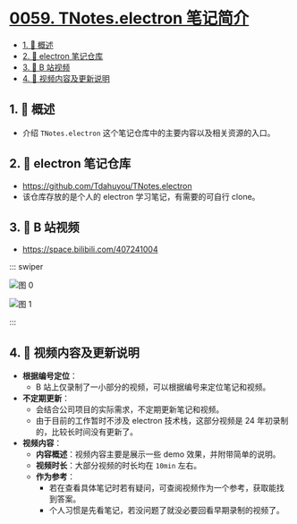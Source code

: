 # [0059. TNotes.electron 笔记简介](https://github.com/Tdahuyou/TNotes.electron/tree/main/notes/0059.%20TNotes.electron%20%E7%AC%94%E8%AE%B0%E7%AE%80%E4%BB%8B)

<!-- region:toc -->

- [1. 📝 概述](#1--概述)
- [2. 🔗 electron 笔记仓库](#2--electron-笔记仓库)
- [3. 🔗 B 站视频](#3--b-站视频)
- [4. 📒 视频内容及更新说明](#4--视频内容及更新说明)

<!-- endregion:toc -->

## 1. 📝 概述

- 介绍 `TNotes.electron` 这个笔记仓库中的主要内容以及相关资源的入口。

## 2. 🔗 electron 笔记仓库

- https://github.com/Tdahuyou/TNotes.electron
- 该仓库存放的是个人的 electron 学习笔记，有需要的可自行 clone。

## 3. 🔗 B 站视频

- https://space.bilibili.com/407241004

::: swiper

![图 0](https://cdn.jsdelivr.net/gh/Tdahuyou/imgs@main/2025-05-02-18-43-07.png)

![图 1](https://cdn.jsdelivr.net/gh/Tdahuyou/imgs@main/2025-05-02-18-43-26.png)

:::

## 4. 📒 视频内容及更新说明

- **根据编号定位**：
  - B 站上仅录制了一小部分的视频，可以根据编号来定位笔记和视频。
- **不定期更新**：
  - 会结合公司项目的实际需求，不定期更新笔记和视频。
  - 由于目前的工作暂时不涉及 electron 技术栈，这部分视频是 24 年初录制的，比较长时间没有更新了。
- **视频内容**：
  - **内容概述**：视频内容主要是展示一些 demo 效果，并附带简单的说明。
  - **视频时长**：大部分视频的时长均在 `10min` 左右。
  - **作为参考**：
    - 若在查看具体笔记时若有疑问，可查阅视频作为一个参考，获取能找到答案。
    - 个人习惯是先看笔记，若没问题了就没必要回看早期录制的视频了。
